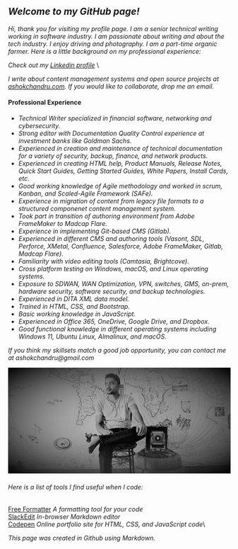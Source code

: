 ## _Welcome to my GitHub page!_
_Hi, thank you for visiting my profile page. I am a senior technical writing working in software industry. I am passionate about writing and about the tech industry. I enjoy driving and photography. I am a part-time organic farmer. Here is a little background on my professional experience:_

_Check out my [Linkedin profile](https://www.linkedin.com/in/ashokchandru/)_ \

_I write about content management systems and open source projects at [ashokchandru.com](https://www.ashokchandru.com). If you would like to collaborate, drop me an email._

#### Professional Experience ####
* _Technical Writer specialized in financial software, networking and cybersecurity._
* _Strong editor with Documentation Quality Control experience at investment banks like Goldman Sachs._
* _Experienced in creation and maintenance of technical documentation for a variety of security, backup, finance, and network products._
* _Experienced in creating HTML help, Product Manuals, Release Notes, Quick Start Guides, Getting Started Guides, White Papers, Install Cards, etc._
* _Good working knowledge of Agile methodology and worked in scrum, Kanban, and Scaled-Agile Framework (SAFe)._
* _Experience in migration of content from legacy file formats to a structured componenet content management system._
* _Took part in transition of authoring environment from Adobe FrameMaker to Madcap Flare._
* _Experience in implementing Git-based CMS (Gitlab)._
* _Experienced in different CMS and authoring tools (Vasont, SDL, Perforce, XMetal, Confluence, Salesforce, Adobe FrameMaker, Gitlab, Madcap Flare)._
* _Familiarity with video editing tools (Camtasia, Brightcove)._
* _Cross platform testing on Windows, macOS, and Linux operating systems._
* _Exposure to SDWAN, WAN Optimization, VPN, switches, GMS, on-prem, hardware security, software security, and backup technologies._
* _Experienced in DITA XML data model._
* _Trained in HTML, CSS, and Bootstrap._
* _Basic working knowledge in JavaScript._
* _Experienced in Office 365, OneDrive, Google Drive, and Dropbox._
* _Good functional knowledge in different operating systems including Windows 11, Ubuntu Linux, Almalinux, and macOS._

_If you think my skillsets match a good job opportunity, you can contact me at ashokchandru@gmail.com_

![banner](/images/profile.jpg)
###### _Here is a list of tools I find useful when I code:_
[Free Formatter](https://www.freeformatter.com/) _A formatting tool for your code_\
[SlackEdit](https://stackedit.io/) _In-browser Markdown editor_\
[Codepen](https://codepen.io/) _Online portfolio site for HTML, CSS, and JavaScript code_\


_This page was created in Github using Markdown._
